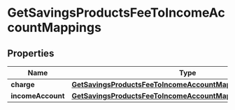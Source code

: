 

# GetSavingsProductsFeeToIncomeAccountMappings

## Properties

Name | Type | Description | Notes
------------ | ------------- | ------------- | -------------
**charge** | [**GetSavingsProductsFeeToIncomeAccountMappingsCharge**](GetSavingsProductsFeeToIncomeAccountMappingsCharge.md) |  |  [optional]
**incomeAccount** | [**GetSavingsProductsFeeToIncomeAccountMappingsIncomeAccount**](GetSavingsProductsFeeToIncomeAccountMappingsIncomeAccount.md) |  |  [optional]



